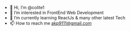 - 👋 Hi, I’m @colite1
- 👀 I’m interested in FrontEnd Web Development
- 🌱 I’m currently learning ReactJs & many other latest Tech
- 📫 How to reach me akp9111@gmail.com

<!---
colite1/colite1 is a ✨ special ✨ repository because its `README.md` (this file) appears on your GitHub profile.
You can click the Preview link to take a look at your changes.
--->
